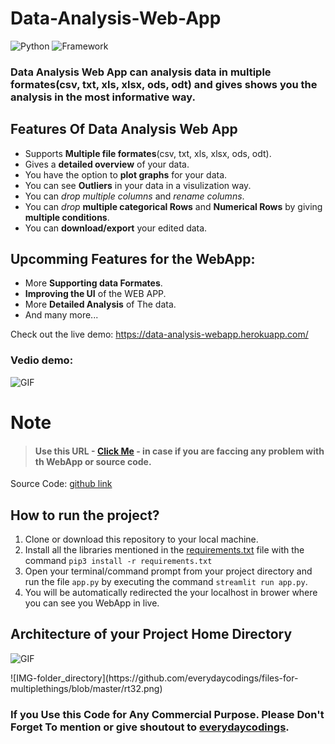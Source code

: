 # Data-Analysis-Web-App

![Python](https://img.shields.io/badge/Python-3.8-blueviolet)
![Framework](https://img.shields.io/badge/Framework-sreamlit-red)


### **Data Analysis Web App** can analysis data in multiple formates(csv, txt, xls, xlsx, ods, odt) and gives shows you the analysis in the most informative way. 


## Features Of Data Analysis Web App
- Supports **Multiple file formates**(csv, txt, xls, xlsx, ods, odt).
- Gives a **detailed overview** of your data.
- You have the option to **plot graphs** for your data.
- You can see **Outliers** in your data in a visulization way.
- You can *drop* *multiple columns* and *rename columns*.
- You can *drop* **multiple categorical Rows** and **Numerical Rows** by giving **multiple conditions**.
- You can **download/export** your edited data.

## Upcomming Features for the WebApp:
- More **Supporting data Formates**.
- **Improving the UI** of the WEB APP.
- More **Detailed Analysis** of The data.
- And many more... 


Check out the live demo: https://data-analysis-webapp.herokuapp.com/

### Vedio demo:
<p><img  alt="GIF" src="https://github.com/everydaycodings/Data-Analysis-Web-App/blob/master/presentation/vedio.gif" width="800" height="450" /></p>

# Note

> #### Use this URL - [Click Me](https://github.com/everydaycodings/Data-Analysis-Web-App/issues/new) - in case if you are faccing any problem with th WebApp or source code.



Source Code: [github link](https://github.com/everydaycodings/Data-Analysis-Web-App)


## How to run the project?

1. Clone or download this repository to your local machine.
2. Install all the libraries mentioned in the [requirements.txt](https://github.com/everydaycodings/Data-Analysis-Web-App/blob/master/requirements.txt) file with the command `pip3 install -r requirements.txt`
3. Open your terminal/command prompt from your project directory and run the file `app.py` by executing the command `streamlit run app.py`.
4. You will be automatically redirected the your localhost in brower where you can see you WebApp in live.

## Architecture of your Project Home Directory
<p><img  alt="GIF" src="https://github.com/everydaycodings/Data-Analysis-Web-App/blob/master/presentation/vedio.gif" width="240" height="410" /></p>
![IMG-folder_directory](https://github.com/everydaycodings/files-for-multiplethings/blob/master/rt32.png)

### If you Use this Code for Any Commercial Purpose. Please Don't Forget To mention or give shoutout to [everydaycodings](https://github.com/everydaycodings).